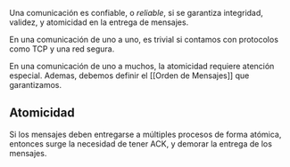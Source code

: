 Una comunicación es confiable, o *reliable*, si se garantiza integridad, validez, y atomicidad en la entrega de mensajes.

En una comunicación de uno a uno, es trivial si contamos con protocolos como TCP y una red segura.

En una comunicación de uno a muchos, la atomicidad requiere atención especial. Ademas, debemos definir el [[Orden de Mensajes]] que garantizamos.

## Atomicidad

Si los mensajes deben entregarse a múltiples procesos de forma atómica, entonces surge la necesidad de tener ACK, y demorar la entrega de los mensajes.
